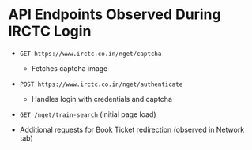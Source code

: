 # API Endpoints Observed During IRCTC Login

- `GET https://www.irctc.co.in/nget/captcha`
  - Fetches captcha image

- `POST https://www.irctc.co.in/nget/authenticate`
  - Handles login with credentials and captcha

- `GET /nget/train-search` (initial page load)

- Additional requests for Book Ticket redirection (observed in Network tab)
